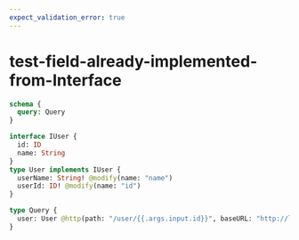 ```yaml
---
expect_validation_error: true
---
```


# test-field-already-implemented-from-Interface

```graphql @server
schema {
  query: Query
}

interface IUser {
  id: ID
  name: String
}
type User implements IUser {
  userName: String! @modify(name: "name")
  userId: ID! @modify(name: "id")
}

type Query {
  user: User @http(path: "/user/{{.args.input.id}}", baseURL: "http://localhost:8080")
}
```
